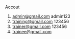 Accout
1. admin@gmail.com
admin123
2. training@gmail.com
123456
3. trainer@gmail.com
123456
4. trainee@gmail.com

